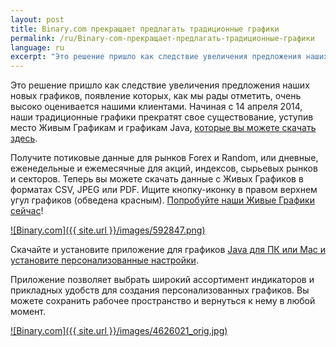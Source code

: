 ```yaml
---
layout: post
title: Binary.com прекращает предлагать традиционные графики
permalink: /ru/Binary-com-прекращает-предлагать-традиционные-графики
language: ru
excerpt: "Это решение пришло как следствие увеличения предложения наших новых графиков, появление которых, как мы рады отметить, очень высоко оценивается нашими клиентами."
---
```


Это решение пришло как следствие увеличения предложения наших новых графиков, появление которых, как мы рады отметить, очень высоко оценивается нашими клиентами. Начиная с 14 апреля 2014, наши традиционные графики прекратят свое существование, уступив место Живым Графикам и графикам Java, [которые вы можете скачать здесь](https://www.binary.com/).

Получите потиковые данные для рынков Forex и Random, или дневные, еженедельные и ежемесячные для акций, индексов, сырьевых рынков и секторов. Теперь вы можете скачать данные с Живых Графиков в форматах CSV, JPEG или PDF. Ищите кнопку-иконку в правом верхнем угул графиков (обведена красным). [Попробуйте наши Живые Графики сейчас](https://www.binary.com/)!

[![Binary.com]({{ site.url }}/images/592847.png)](https://www.binary.com)

Скачайте и установите приложение для графиков [Java для ПК или Mac и установите персонализованные настройки](https://www.binary.com/).

Приложение позволяет выбрать широкий ассортимент индикаторов и прикладных удобств для создания персонализованных графиков. Вы можете сохранить рабочее пространство и вернуться к нему в любой момент.

[![Binary.com]({{ site.url }}/images/4626021_orig.jpg)](https://www.binary.com/)
